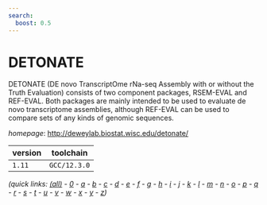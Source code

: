 ```yaml
---
search:
  boost: 0.5
---
```

# DETONATE

DETONATE (DE novo TranscriptOme rNa-seq Assembly with or without the Truth Evaluation)  consists of two component packages, RSEM-EVAL and REF-EVAL. Both packages are mainly intended to be used  to evaluate de novo transcriptome assemblies, although REF-EVAL can be used to compare sets of any kinds  of genomic sequences.

*homepage*: <http://deweylab.biostat.wisc.edu/detonate/>

version | toolchain
--------|----------
``1.11`` | ``GCC/12.3.0``


*(quick links: [(all)](../index.md) - [0](../0/index.md) - [a](../a/index.md) - [b](../b/index.md) - [c](../c/index.md) - [d](../d/index.md) - [e](../e/index.md) - [f](../f/index.md) - [g](../g/index.md) - [h](../h/index.md) - [i](../i/index.md) - [j](../j/index.md) - [k](../k/index.md) - [l](../l/index.md) - [m](../m/index.md) - [n](../n/index.md) - [o](../o/index.md) - [p](../p/index.md) - [q](../q/index.md) - [r](../r/index.md) - [s](../s/index.md) - [t](../t/index.md) - [u](../u/index.md) - [v](../v/index.md) - [w](../w/index.md) - [x](../x/index.md) - [y](../y/index.md) - [z](../z/index.md))*

